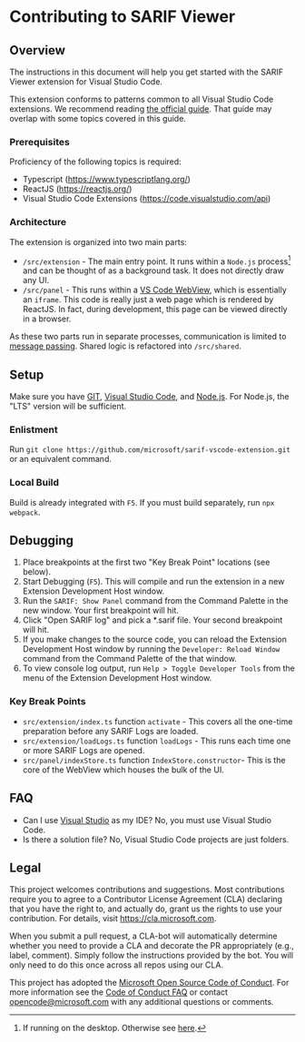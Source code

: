 # Contributing to SARIF Viewer

## Overview

The instructions in this document will help you get started with the SARIF
Viewer extension for Visual Studio Code.

This extension conforms to patterns common to all Visual Studio Code extensions.
We recommend reading
[the official guide](https://code.visualstudio.com/api/get-started/your-first-extension).
That guide may overlap with some topics covered in this guide.

### Prerequisites

Proficiency of the following topics is required:

-   Typescript (https://www.typescriptlang.org/)
-   ReactJS (https://reactjs.org/)
-   Visual Studio Code Extensions (https://code.visualstudio.com/api)

### Architecture

The extension is organized into two main parts:

-   `/src/extension` - The main entry point. It runs within a `Node.js`
    process[^1] and can be thought of as a background task. It does not directly
    draw any UI.
-   `/src/panel` - This runs within a
    [VS Code WebView](https://code.visualstudio.com/api/extension-guides/webview),
    which is essentially an `iframe`. This code is really just a web page which
    is rendered by ReactJS. In fact, during development, this page can be viewed
    directly in a browser.

As these two parts run in separate processes, communication is limited to
[message passing](https://code.visualstudio.com/api/extension-guides/webview#scripts-and-message-passing).
Shared logic is refactored into `/src/shared`.

[^1]:
    If running on the desktop. Otherwise see
    [here](https://code.visualstudio.com/api/advanced-topics/extension-host).

## Setup

Make sure you have [GIT](https://git-scm.com/),
[Visual Studio Code](https://code.visualstudio.com/), and
[Node.js](https://nodejs.org/en/). For Node.js, the "LTS" version will be
sufficient.

### Enlistment

Run `git clone https://github.com/microsoft/sarif-vscode-extension.git` or an
equivalent command.

### Local Build

Build is already integrated with `F5`. If you must build separately, run
`npx webpack`.

## Debugging

1. Place breakpoints at the first two "Key Break Point" locations (see below).
1. Start Debugging (`F5`). This will compile and run the extension in a new
   Extension Development Host window.
1. Run the `SARIF: Show Panel` command from the Command Palette in the new
   window. Your first breakpoint will hit.
1. Click "Open SARIF log" and pick a \*.sarif file. Your second breakpoint will
   hit.
1. If you make changes to the source code, you can reload the Extension
   Development Host window by running the `Developer: Reload Window` command
   from the Command Palette of the that window.
1. To view console log output, run `Help > Toggle Developer Tools` from the menu
   of the Extension Development Host window.

### Key Break Points

-   `src/extension/index.ts` function `activate` - This covers all the one-time
    preparation before any SARIF Logs are loaded.
-   `src/extension/loadLogs.ts` function `loadLogs` - This runs each time one or
    more SARIF Logs are opened.
-   `src/panel/indexStore.ts` function `IndexStore.constructor`- This is the
    core of the WebView which houses the bulk of the UI.

## FAQ

-   Can I use [Visual Studio](https://visualstudio.microsoft.com/vs/) as my IDE?
    No, you must use Visual Studio Code.
-   Is there a solution file? No, Visual Studio Code projects are just folders.

## Legal

This project welcomes contributions and suggestions. Most contributions require
you to agree to a Contributor License Agreement (CLA) declaring that you have
the right to, and actually do, grant us the rights to use your contribution. For
details, visit https://cla.microsoft.com.

When you submit a pull request, a CLA-bot will automatically determine whether
you need to provide a CLA and decorate the PR appropriately (e.g., label,
comment). Simply follow the instructions provided by the bot. You will only need
to do this once across all repos using our CLA.

This project has adopted the
[Microsoft Open Source Code of Conduct](https://opensource.microsoft.com/codeofconduct/).
For more information see the
[Code of Conduct FAQ](https://opensource.microsoft.com/codeofconduct/faq/) or
contact [opencode@microsoft.com](mailto:opencode@microsoft.com) with any
additional questions or comments.
